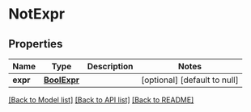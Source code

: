 # NotExpr
## Properties

Name | Type | Description | Notes
------------ | ------------- | ------------- | -------------
**expr** | [**BoolExpr**](BoolExpr.md) |  | [optional] [default to null]

[[Back to Model list]](../README.md#documentation-for-models) [[Back to API list]](../README.md#documentation-for-api-endpoints) [[Back to README]](../README.md)


